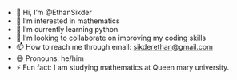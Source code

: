 - 👋 Hi, I’m @EthanSikder
- 👀 I’m interested in mathematics
- 🌱 I’m currently learning python
- 💞️ I’m looking to collaborate on improving my coding skills
- 📫 How to reach me through email: sikderethan@gmail.com
- 😄 Pronouns: he/him
- ⚡ Fun fact: I am studying mathematics at Queen mary university.

<!---
EthanSikder/EthanSikder is a ✨ special ✨ repository because its `README.md` (this file) appears on your GitHub profile.
You can click the Preview link to take a look at your changes.
--->
